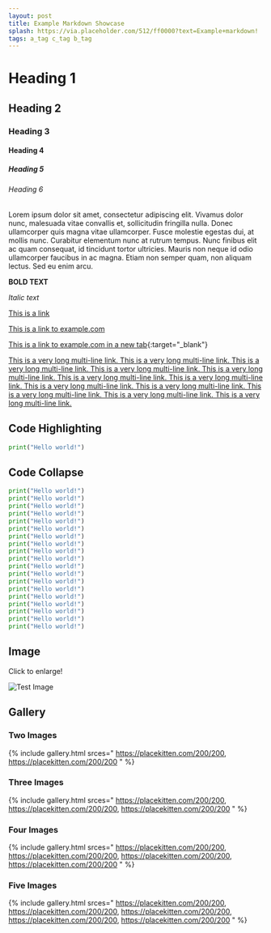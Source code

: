 ```yaml
---
layout: post
title: Example Markdown Showcase
splash: https://via.placeholder.com/512/ff0000?text=Example+markdown!
tags: a_tag c_tag b_tag
---
```


# Heading 1

## Heading 2

### Heading 3

#### Heading 4

##### Heading 5

###### Heading 6

Lorem ipsum dolor sit amet, consectetur adipiscing elit. Vivamus dolor nunc, malesuada vitae convallis et, sollicitudin fringilla nulla. Donec ullamcorper quis magna vitae ullamcorper. Fusce molestie egestas dui, at mollis nunc. Curabitur elementum nunc at rutrum tempus. Nunc finibus elit ac quam consequat, id tincidunt tortor ultricies. Mauris non neque id odio ullamcorper faucibus in ac magna. Etiam non semper quam, non aliquam lectus. Sed eu enim arcu.

**BOLD TEXT**

*Italic text*

[This is a link]()

[This is a link to example.com](http://example.com/)

[This is a link to example.com in a new tab](http://example.com/){:target="_blank"}

[This is a very long multi-line link. This is a very long multi-line link. This is a very long multi-line link. This is a very long multi-line link. This is a very long multi-line link. This is a very long multi-line link. This is a very long multi-line link. This is a very long multi-line link. This is a very long multi-line link. This is a very long multi-line link. This is a very long multi-line link. This is a very long multi-line link.]()

## Code Highlighting

```python
print("Hello world!")
```

## Code Collapse

```python
print("Hello world!")
print("Hello world!")
print("Hello world!")
print("Hello world!")
print("Hello world!")
print("Hello world!")
print("Hello world!")
print("Hello world!")
print("Hello world!")
print("Hello world!")
print("Hello world!")
print("Hello world!")
print("Hello world!")
print("Hello world!")
print("Hello world!")
print("Hello world!")
print("Hello world!")
print("Hello world!")
print("Hello world!")
```

## Image

Click to enlarge!

![Test Image](https://placekitten.com/200/300)

## Gallery

### Two Images

{% include gallery.html srces="
	https://placekitten.com/200/200,
	https://placekitten.com/200/200
" %}

### Three Images

{% include gallery.html srces="
	https://placekitten.com/200/200,
	https://placekitten.com/200/200,
	https://placekitten.com/200/200
" %}

### Four Images

{% include gallery.html srces="
	https://placekitten.com/200/200,
	https://placekitten.com/200/200,
	https://placekitten.com/200/200,
	https://placekitten.com/200/200
" %}

### Five Images

{% include gallery.html srces="
	https://placekitten.com/200/200,
	https://placekitten.com/200/200,
	https://placekitten.com/200/200,
	https://placekitten.com/200/200,
	https://placekitten.com/200/200
" %}
